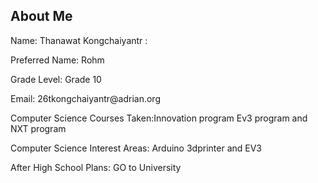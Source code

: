 ## About Me
<p>Name: Thanawat Kongchaiyantr :</p>
<p>Preferred Name: Rohm </p>
<p>Grade Level: Grade 10</p>
<p>Email: 26tkongchaiyantr@adrian.org </p>
<p>Computer Science Courses Taken:Innovation program Ev3 program and NXT program</p>
<p>Computer Science Interest Areas: Arduino 3dprinter and EV3 </p>
<p>After High School Plans: GO to University </p>

